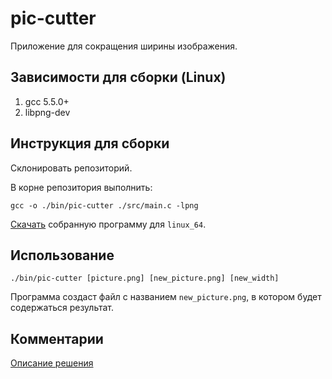 pic-cutter
==========

Приложение для сокращения ширины изображения.

Зависимости для сборки (Linux)
------------------------------

1. gcc 5.5.0+
2. libpng-dev


Инструкция для сборки
---------------------

Склонировать репозиторий.

В корне репозитория выполнить:
```
gcc -o ./bin/pic-cutter ./src/main.c -lpng
```

[Скачать](https://drive.google.com/drive/folders/1tDSbGuJF8YoWFjlVid0BxNcEUbJf09Y8?usp=sharing) собранную программу для `linux_64`.

Использование
-------------

```
./bin/pic-cutter [picture.png] [new_picture.png] [new_width]
```
Программа создаст файл с названием `new_picture.png`, в котором будет содержаться результат.

Комментарии
-----------
[Описание решения](./ABOUT_SOLUTION.md)